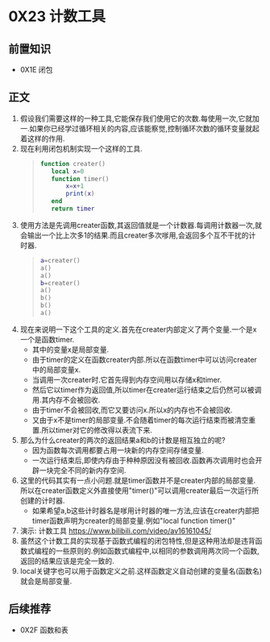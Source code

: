 # 0X23 计数工具

## 前置知识

* 0X1E 闭包

## 正文

1. 假设我们需要这样的一种工具,它能保存我们使用它的次数.每使用一次,它就加一.如果你已经学过循环相关的内容,应该能察觉,控制循环次数的循环变量就起着这样的作用.
1. 现在利用闭包机制实现一个这样的工具.
    >```lua
    >function creater()
    >    local x=0
    >    function timer()
    >        x=x+1
    >        print(x)
    >    end
    >    return timer
    >```
1. 使用方法是先调用creater函数,其返回值就是一个计数器.每调用计数器一次,就会输出一个比上次多1的结果.而且creater多次嗲用,会返回多个互不干扰的计时器.
    >```lua
    >a=creater()
    >a()
    >a()
    >b=creater()
    >a()
    >b()
    >b()
    >a()
    >```
1. 现在来说明一下这个工具的定义.首先在creater内部定义了两个变量.一个是x一个是函数timer.
    * 其中的变量x是局部变量.
    * 由于timer的定义在函数creater内部.所以在函数timer中可以访问creater中的局部变量x.
    * 当调用一次creater时.它首先得到内存空间用以存储x和timer.
    * 然后它以timer作为返回值,所以timer在creater运行结束之后仍然可以被调用.其内存不会被回收.
    * 由于timer不会被回收,而它又要访问x.所以x的内存也不会被回收.
    * 又由于x不是timer的局部变量.不会随着timer的每次运行结束而被清空重置.所以timer对它的修改得以表流下来.
1. 那么为什么creater的两次的返回结果a和b的计数是相互独立的呢?
    * 因为函数每次调用都要占用一块新的内存空间存储变量.
    * 一次运行结束后,即使内存由于种种原因没有被回收.函数再次调用时也会开辟一块完全不同的新内存空间.
1. 这里的代码其实有一点小问题.就是timer函数并不是creater内部的局部变量.所以在creater函数定义外直接使用"timer()"可以调用creater最后一次运行所创建的计时器.
    * 如果希望a,b这些计时器名是嗲用计时器的唯一方法,应该在creater内部把timer函数声明为creater的局部变量.例如"local function timer()"
1. 演示: 计数工具 <https://www.bilibili.com/video/av16161045/>
1. 虽然这个计数工具的实现基于函数式编程的闭包特性,但是这种用法却是违背函数式编程的一些原则的.例如函数式编程中,以相同的参数调用两次同一个函数,返回的结果应该是完全一致的.
1. local关键字也可以用于函数定义之前.这样函数定义自动创建的变量名(函数名)就会是局部变量.

## 后续推荐

* 0X2F 函数和表
